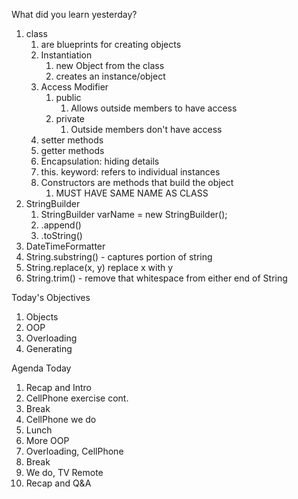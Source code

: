 What did you learn yesterday?

1. class
   1. are blueprints for creating objects
   2. Instantiation
      1. new Object from the class
      2. creates an instance/object
   3. Access Modifier
      1. public
         1. Allows outside members to have access
      2. private
         1. Outside members don't have access
   4. setter methods
   5. getter methods
   6. Encapsulation: hiding details
   7. this. keyword: refers to individual instances
   8. Constructors are methods that build the object
      1. MUST HAVE SAME NAME AS CLASS
2. StringBuilder
   1. StringBuilder varName = new StringBuilder();
   2. .append()
   3. .toString()
3. DateTimeFormatter
4. String.substring() - captures portion of string
5. String.replace(x, y) replace x with y
6. String.trim() - remove that whitespace from either end of String

Today's Objectives

1. Objects
2. OOP
3. Overloading
4. Generating

Agenda Today

1. Recap and Intro
2. CellPhone exercise cont.
3. Break
4. CellPhone we do
5. Lunch
6. More OOP
7. Overloading, CellPhone
8. Break
9. We do, TV Remote
10. Recap and Q&A